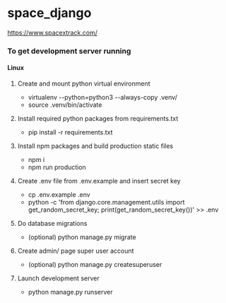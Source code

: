 # space_django 

https://www.spacextrack.com/

### To get development server running

#### Linux

1. Create and mount python virtual environment
    * virtualenv --python=python3 --always-copy .venv/
    * source .venv/bin/activate

2. Install required python packages from requirements.txt
    * pip install -r requirements.txt

3. Install npm packages and build production static files
    * npm i
    * npm run production

4. Create .env file from .env.example and insert secret key
    * cp .env.example .env
    * python -c 'from django.core.management.utils import get_random_secret_key; print(get_random_secret_key())' >> .env

5. Do database migrations
    * (optional) python manage.py migrate

6. Create admin/ page super user account 
    * (optional) python manage.py createsuperuser

7. Launch development server 
    * python manage.py runserver